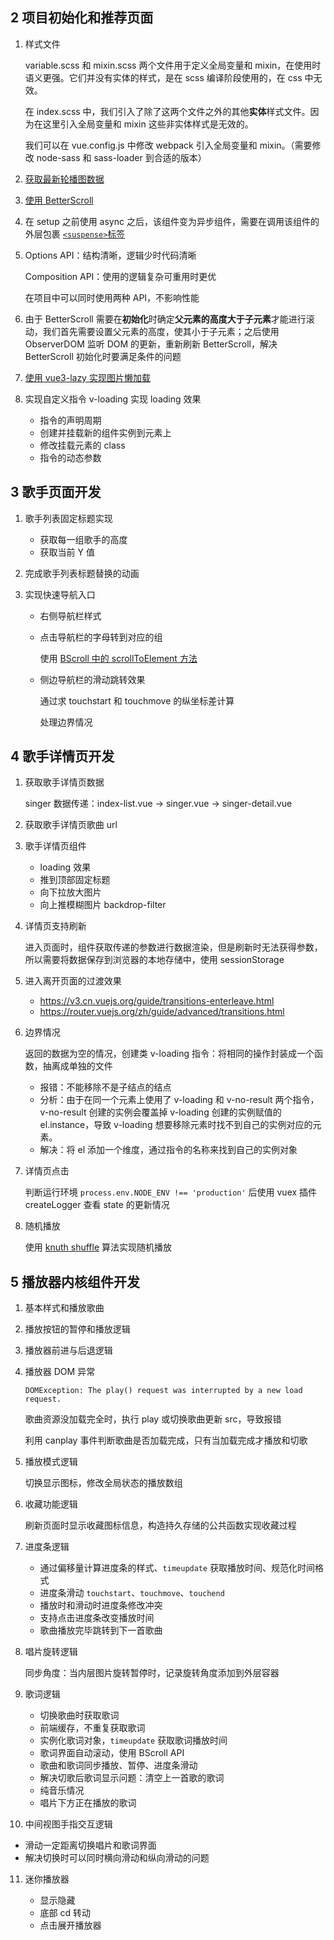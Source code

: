 ## 2 项目初始化和推荐页面

1. 样式文件

   variable.scss 和 mixin.scss 两个文件用于定义全局变量和 mixin，在使用时语义更强。它们并没有实体的样式，是在 scss 编译阶段使用的，在 css 中无效。

   在 index.scss 中，我们引入了除了这两个文件之外的其他**实体**样式文件。因为在这里引入全局变量和 mixin 这些非实体样式是无效的。

   我们可以在 vue.config.js 中修改 webpack 引入全局变量和 mixin。（需要修改 node-sass 和 sass-loader 到合适的版本）

2. [获取最新轮播图数据](https://github.com/ustbhuangyi/vue-music/issues/180)

3. [使用 BetterScroll](https://better-scroll.github.io/docs/zh-CN/guide/)

4. 在 setup 之前使用 async 之后，该组件变为异步组件，需要在调用该组件的外层包裹 [`<suspense>`标签](https://v3.cn.vuejs.org/guide/migration/suspense.html) 

5. Options API：结构清晰，逻辑少时代码清晰

   Composition API：使用的逻辑复杂可重用时更优

   在项目中可以同时使用两种 API，不影响性能

6. 由于 BetterScroll 需要在**初始化**时确定**父元素的高度大于子元素**才能进行滚动，我们首先需要设置父元素的高度，使其小于子元素；之后使用 ObserverDOM 监听 DOM 的更新，重新刷新 BetterScroll，解决 BetterScroll 初始化时要满足条件的问题

7. [使用 vue3-lazy 实现图片懒加载](https://github.com/ustbhuangyi/vue3-lazy)

8. 实现自定义指令 v-loading 实现 loading 效果

   + 指令的声明周期
   + 创建并挂载新的组件实例到元素上
   + 修改挂载元素的 class
   + 指令的动态参数


## 3 歌手页面开发

1. 歌手列表固定标题实现

   + 获取每一组歌手的高度
   + 获取当前 Y 值
   
2. 完成歌手列表标题替换的动画

3. 实现快速导航入口

   + 右侧导航栏样式

   + 点击导航栏的字母转到对应的组

     使用 [BScroll 中的 scrollToElement 方法](https://better-scroll.github.io/docs/zh-CN/guide/base-scroll-api.html#scrolltoelement-el-time-offsetx-offsety-easing)

   + 侧边导航栏的滑动跳转效果

     通过求 touchstart 和 touchmove 的纵坐标差计算

     处理边界情况

## 4 歌手详情页开发

1. 获取歌手详情页数据

   singer 数据传递：index-list.vue -> singer.vue -> singer-detail.vue

2. 获取歌手详情页歌曲 url

3. 歌手详情页组件

   + loading 效果
   + 推到顶部固定标题
   + 向下拉放大图片
   + 向上推模糊图片 backdrop-filter

4. 详情页支持刷新

   进入页面时，组件获取传递的参数进行数据渲染，但是刷新时无法获得参数，所以需要将数据保存到浏览器的本地存储中，使用 sessionStorage

5. 进入离开页面的过渡效果

   + https://v3.cn.vuejs.org/guide/transitions-enterleave.html
   + https://router.vuejs.org/zh/guide/advanced/transitions.html

6. 边界情况

   返回的数据为空的情况，创建类 v-loading 指令：将相同的操作封装成一个函数，抽离成单独的文件

   + 报错：不能移除不是子结点的结点
   + 分析：由于在同一个元素上使用了 v-loading 和 v-no-result 两个指令，v-no-result 创建的实例会覆盖掉 v-loading 创建的实例赋值的 el.instance，导致 v-loading 想要移除元素时找不到自己的实例对应的元素。
   + 解决：将 el 添加一个维度，通过指令的名称来找到自己的实例对象

7. 详情页点击

   判断运行环境 `process.env.NODE_ENV !== 'production'` 后使用 vuex 插件 createLogger 查看 state 的更新情况

8. 随机播放

   使用 [knuth shuffle](https://www.rosettacode.org/wiki/Knuth_shuffle) 算法实现随机播放

## 5 播放器内核组件开发

1. 基本样式和播放歌曲

2. 播放按钮的暂停和播放逻辑

3. 播放器前进与后退逻辑

4. 播放器 DOM 异常

   `DOMException: The play() request was interrupted by a new load request.`

   歌曲资源没加载完全时，执行 play 或切换歌曲更新 src，导致报错

   利用 canplay 事件判断歌曲是否加载完成，只有当加载完成才播放和切歌

5. 播放模式逻辑

   切换显示图标，修改全局状态的播放数组

6. 收藏功能逻辑

   刷新页面时显示收藏图标信息，构造持久存储的公共函数实现收藏过程

7. 进度条逻辑

   + 通过偏移量计算进度条的样式、`timeupdate` 获取播放时间、规范化时间格式
   + 进度条滑动 `touchstart`、`touchmove`、`touchend`
   + 播放时和滑动时进度条修改冲突
   + 支持点击进度条改变播放时间
   + 歌曲播放完毕跳转到下一首歌曲

8. 唱片旋转逻辑

   同步角度：当内层图片旋转暂停时，记录旋转角度添加到外层容器

9. 歌词逻辑

   + 切换歌曲时获取歌词
   + 前端缓存，不重复获取歌词
   + 实例化歌词对象，`timeupdate` 获取歌词播放时间
   + 歌词界面自动滚动，使用 BScroll API
   + 歌曲和歌词同步播放、暂停、进度条滑动
   + 解决切歌后歌词显示问题：清空上一首歌的歌词
   + 纯音乐情况
   + 唱片下方正在播放的歌词
   
10. 中间视图手指交互逻辑

   + 滑动一定距离切换唱片和歌词界面
   + 解决切换时可以同时横向滑动和纵向滑动的问题

11. 迷你播放器

    + 显示隐藏
    + 底部 cd 转动
    + 点击展开播放器

